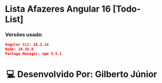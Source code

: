 # Lista Afazeres Angular 16 [Todo-List]


### Versões usada:

```json
Angular CLI: 16.2.14
Node: 18.16.0
Package Manager: npm 9.5.1
```

<h1 align="center">💻 Desenvolvido Por: Gilberto Júnior</h1>
